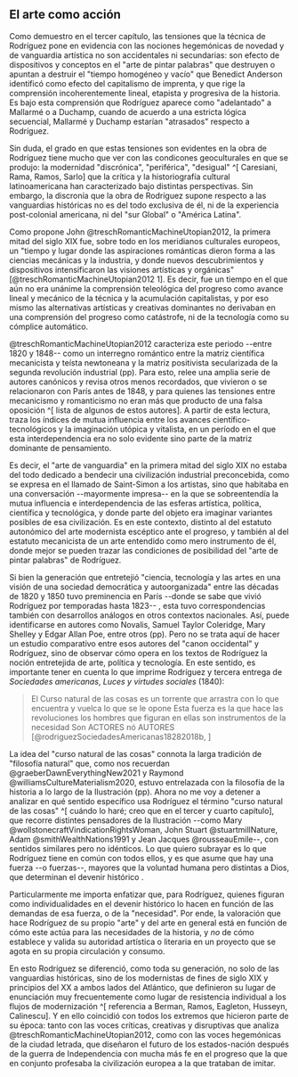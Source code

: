 ## El arte como acción

Como demuestro en el tercer capítulo, las tensiones que la técnica de Rodríguez pone en evidencia con las nociones hegemónicas de novedad y de vanguardia artística no son accidentales ni secundarias: son efecto de dispositivos y conceptos en el "arte de pintar palabras" que destruyen o apuntan a destruir el "tiempo homogéneo y vacío" que Benedict Anderson identificó como efecto del capitalismo de imprenta, y que rige la comprensión incoherentemente lineal, etapista y progresiva de la historia. Es bajo esta comprensión que Rodríguez aparece como "adelantado" a Mallarmé o a Duchamp, cuando de acuerdo a una estricta lógica secuencial, Mallarmé y Duchamp estarían "atrasados" respecto a Rodríguez. 

Sin duda, el grado en que estas tensiones son evidentes en la obra de Rodríguez tiene mucho que ver con las condicones geoculturales en que se produjo: la modernidad "discrónica", "periférica", "desigual"  ^[ Caresiani, Rama, Ramos, Sarlo] que la crítica y la historiografía cultural latinoamericana han caracterizado bajo distintas perspectivas. Sin embargo, la discronía que la obra de Rodríguez supone respecto a las vanguardias históricas no es del todo exclusiva de él, ni de la experiencia post-colonial americana, ni del "sur Global" o "América Latina". 

Como propone John @treschRomanticMachineUtopian2012, la primera mitad del siglo XIX fue, sobre todo en los meridianos culturales europeos, un "tiempo y lugar donde las aspiraciones románticas dieron forma a las ciencias mecánicas y la industria, y donde nuevos descubrimientos y dispositivos intensificaron las visiones artísticas y orgánicas" [@treschRomanticMachineUtopian2012 1]. Es decir, fue un tiempo en el que aún no era unánime la comprensión teleológica del progreso como avance lineal y mecánico de la técnica y la acumulación capitalistas, y por eso mismo las alternativas artísticas y creativas dominantes no derivaban en una comprensión del progreso como catástrofe, ni de la tecnología como su cómplice automático.

@treschRomanticMachineUtopian2012 caracteriza este periodo --entre 1820 y 1848-- como un interregno romántico entre la matriz científica mecanicista y teísta newtoneana y la matriz positivista secularizada de la segunda revolución industrial (pp).  Para esto, relee una amplia serie de autores canónicos y revisa  otros menos recordados, que vivieron o se relacionaron con París antes de 1848, y para quienes las tensiones entre mecanicismo y romanticismo no eran más que producto de una falsa oposición ^[ lista de algunos de estos autores]. A partir de esta lectura, traza los índices de mutua influencia entre los avances científico-tecnológicos y la imaginación utópica y vitalista, en un período en el que esta interdependencia era no solo evidente sino parte de la matriz dominante de pensamiento. 

Es decir, el "arte de vanguardia" en la primera mitad del siglo XIX no estaba del todo dedicado a bendecir  una civilización industrial preconcebida, como se expresa en el llamado de Saint-Simon a los artistas, sino que habitaba en una conversación --mayormente impresa-- en la que se sobreentendía la mutua influencia e interdependencia de las esferas artística, política, científica y tecnológica, y donde parte del objeto era imaginar variantes posibles de esa civilización. Es en este contexto, distinto al del estatuto autonómico del arte modernista escéptico ante el progreso, y también al del estatuto mecanicista de un arte entendido como mero instrumento de él, donde mejor se pueden trazar las condiciones de posibilidad del "arte de pintar palabras" de Rodríguez.

Si bien la generación que entretejió "ciencia, tecnología y las artes en una visión de una sociedad democrática y autoorganizada" entre las décadas de 1820 y 1850 tuvo preminencia en París --donde se sabe que vivió Rodríguez por temporadas hasta 1823-- , esta tuvo correspondencias también con desarrollos análogos en otros contextos nacionales. Así, puede identificarse en autores como  Novalis, Samuel Taylor Coleridge, Mary Shelley y Edgar Allan Poe, entre otros (pp). Pero no se trata aquí de hacer un estudio comparativo entre esos autores del "canon occidental" y Rodríguez, sino de observar cómo opera en los textos de Rodríguez la noción entretejida de arte, política y tecnología. En este sentido, es importante tener en cuenta lo que imprime Rodríguez y tercera entrega de *Sociedades americanas*, *Luces y virtudes sociales* (1840):

>El Curso natural de las cosas es un torrente
que arrastra con lo que encuentra
y vuelca lo que se le opone
Esta fuerza es la que hace las revoluciones
los hombres que figuran en ellas
son instrumentos de la necesidad
Son ACTORES
nó
AUTORES [@rodriguezSociedadesAmericanas18282018b, ]

La idea del "curso natural de las cosas" connota la larga tradición de "filosofía natural" que, como nos recuerdan @graeberDawnEverythingNew2021 y Raymond @williamsCultureMaterialism2020, estuvo entrelazada  con la filosofía de la historia a lo largo de la Ilustración (pp). Ahora no me voy a detener a analizar en qué sentido específico usa Rodríguez el término "curso natural de las cosas" ^[ cuándo lo haré; creo que en el tercer y cuarto capítulo], que recorre distintes pensadores de la Ilustración --como Mary @wollstonecraftVindicationRightsWoman, John Stuart @stuartmillNature, Adam @smithWealthNations1991 y Jean Jacques @rousseauEmile--, con sentidos similares pero no idénticos. Lo que quiero subrayar es lo que Rodríguez tiene en común con todos ellos, y es que asume que hay una fuerza --o fuerzas--, mayores que la voluntad humana pero distintas a Dios, que determinan el devenir histórico .

Particularmente me importa enfatizar que, para Rodríguez, quienes figuran como individualidades en el devenir histórico lo hacen en función de las demandas de esa fuerza, o de la "necesidad". Por ende, la valoración que hace Rodríguez de su propio "arte" y del arte en general está en función de cómo este actúa para las necesidades de la historia, y *no* de cómo establece y valida su autoridad artística o literaria en un proyecto que se agota en su propia circulación y consumo. 

En esto Rodríguez se diferenció, como toda su generación, no solo de las vanguardias históricas, sino de los modernistas de fines de siglo XIX y principios del XX a ambos lados del Atlántico, que definieron su lugar de enunciación muy frecuentemente como lugar de resistencia individual a los flujos de modernización ^[ referencia a Berman, Ramos, Eagleton, Husseyn, Calinescu]. Y en ello coincidió con todos los extremos que hicieron parte de su época: tanto con las voces críticas, creativas y disruptivas que analiza @treschRomanticMachineUtopian2012, como con las voces hegemónicas de la ciudad letrada, que diseñaron el futuro de los estados-nación después de la guerra de Independencia con mucha más fe en el progreso que la que en conjunto profesaba la civilización europea a la que trataban de imitar.